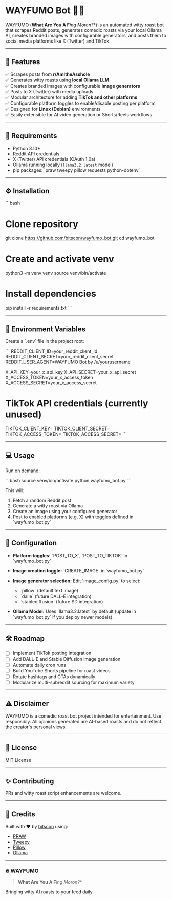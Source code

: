 # WAYFUMO Bot 🤖🔥

WAYFUMO (**What Are You A F***ing Moron?**) is an automated witty roast bot that scrapes Reddit posts, generates comedic roasts via your local Ollama AI, creates branded images with configurable generators, and posts them to social media platforms like X (Twitter) and TikTok.

---

## 🚀 Features

✅ Scrapes posts from **r/AmItheAsshole**  
✅ Generates witty roasts using **local Ollama LLM**  
✅ Creates branded images with configurable **image generators**  
✅ Posts to X (Twitter) with media uploads  
✅ Modular architecture for adding **TikTok and other platforms**  
✅ Configurable platform toggles to enable/disable posting per platform  
✅ Designed for **Linux (Debian)** environments  
✅ Easily extensible for AI video generation or Shorts/Reels workflows

---

## 🔧 Requirements

- Python 3.10+
- Reddit API credentials
- X (Twitter) API credentials (OAuth 1.0a)
- [Ollama](https://ollama.com/) running locally (`llama3.2:latest` model)
- pip packages: \`praw tweepy pillow requests python-dotenv\`

---

## ⚙️ Installation

\`\`\`bash
# Clone repository
git clone https://github.com/bitscon/wayfumo_bot.git
cd wayfumo_bot

# Create and activate venv
python3 -m venv venv
source venv/bin/activate

# Install dependencies
pip install -r requirements.txt
\`\`\`

---

## 🔑 Environment Variables

Create a \`.env\` file in the project root:

\`\`\`
REDDIT_CLIENT_ID=your_reddit_client_id
REDDIT_CLIENT_SECRET=your_reddit_client_secret
REDDIT_USER_AGENT=WAYFUMO Bot by /u/yourusername

X_API_KEY=your_x_api_key
X_API_SECRET=your_x_api_secret
X_ACCESS_TOKEN=your_x_access_token
X_ACCESS_SECRET=your_x_access_secret

# TikTok API credentials (currently unused)
TIKTOK_CLIENT_KEY=
TIKTOK_CLIENT_SECRET=
TIKTOK_ACCESS_TOKEN=
TIKTOK_ACCESS_SECRET=
\`\`\`

---

## 💻 Usage

Run on demand:

\`\`\`bash
source venv/bin/activate
python wayfumo_bot.py
\`\`\`

This will:

1. Fetch a random Reddit post  
2. Generate a witty roast via Ollama  
3. Create an image using your configured generator  
4. Post to enabled platforms (e.g. X) with toggles defined in \`wayfumo_bot.py\`

---

## 📝 Configuration

- **Platform toggles:** \`POST_TO_X\`, \`POST_TO_TIKTOK\` in \`wayfumo_bot.py\`  
- **Image creation toggle:** \`CREATE_IMAGE\` in \`wayfumo_bot.py\`  
- **Image generator selection:** Edit \`image_config.py\` to select:

  - \`pillow\` (default text image)  
  - \`dalle\` (future DALL-E integration)  
  - \`stablediffusion\` (future SD integration)

- **Ollama Model:** Uses \`llama3.2:latest\` by default (update in \`wayfumo_bot.py\` if you deploy newer models).

---

## 🛠️ Roadmap

- [ ] Implement TikTok posting integration  
- [ ] Add DALL-E and Stable Diffusion image generation  
- [ ] Automate daily cron runs  
- [ ] Build YouTube Shorts pipeline for roast videos  
- [ ] Rotate hashtags and CTAs dynamically  
- [ ] Modularize multi-subreddit sourcing for maximum variety

---

## ⚠️ Disclaimer

WAYFUMO is a comedic roast bot project intended for entertainment. Use responsibly. All opinions generated are AI-based roasts and do not reflect the creator's personal views.

---

## 📄 License

MIT License

---

## ✨ Contributing

PRs and witty roast script enhancements are welcome.

---

## 🙏 Credits

Built with ❤️ by [bitscon](https://github.com/bitscon) using:

- [PRAW](https://praw.readthedocs.io/)
- [Tweepy](https://www.tweepy.org/)
- [Pillow](https://pillow.readthedocs.io/)
- [Ollama](https://ollama.com/)

---

### 🔥 **WAYFUMO**

> **What Are You A F***ing Moron?**

Bringing witty AI roasts to your feed daily.
